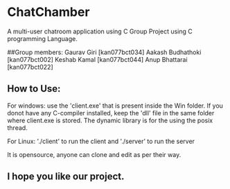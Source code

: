 # ChatChamber
A multi-user chatroom application using C
Group Project using C programming Language.

##Group members:
Gaurav Giri [kan077bct034]
Aakash Budhathoki [kan077bct002]
Keshab Kamal [kan077bct044]
Anup Bhattarai [kan077bct022]

## How to Use:
For windows: use the 'client.exe' that is present inside the Win folder. If you donot have any C-compiler installed, keep the 'dll' file in the same folder
where client.exe is stored. The dynamic library is for the using the posix thread.


For Linux: './client' to run the client and './server' to run the server

It is opensource, anyone can clone and edit as per their way.

## I hope you like our project.
